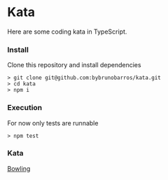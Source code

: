 # Kata
Here are some coding kata in TypeScript.

### Install
Clone this repository and install dependencies
```
> git clone git@github.com:bybrunobarros/kata.git
> cd kata
> npm i
```
### Execution
For now only tests are runnable
```
> npm test
```

### Kata
[Bowling](https://codingdojo.org/kata/Bowling/)
